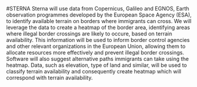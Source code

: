 #STERNA
Sterna will use data from Copernicus, Galileo and EGNOS, Earth observation programmes developed by the European Space Agency (ESA), to identify available terrain on borders where immigrants can cross. We will leverage the data to create a heatmap of the border area, identifying areas where illegal border crossings are likely to occure, based on terrain availability. This information will be used to inform border control agencies and other relevant organizations in the European Union, allowing them to allocate resources more effectively and prevent illegal border crossings. Software will also suggest alternative paths immigrants can take using the heatmap. Data, such as elevation, type of land and similar, will be used to classify terrain availability and consequently create heatmap which will correspond with terrain availability.
